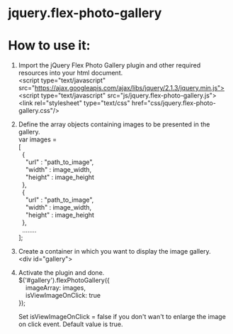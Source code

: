 # jquery.flex-photo-gallery

# How to use it:
1. Import the jQuery Flex Photo Gallery plugin and other required resources into your html document.<br/>
	&lt;script type="text/javascript" src="https://ajax.googleapis.com/ajax/libs/jquery/2.1.3/jquery.min.js"></script>
    <br/>
    &lt;script type="text/javascript" src="js/jquery.flex-photo-gallery.js"></script>
    <br/>
    &lt;link rel="stylesheet" type="text/css" href="css/jquery.flex-photo-gallery.css"/>
    
2. Define the array objects containing images to be presented in the gallery.<br/>
    var images = <br/>
	[<br/>
      &nbsp;&nbsp;{<br/>
        &nbsp;&nbsp;&nbsp;&nbsp;"url" : "path_to_image",<br/>
        &nbsp;&nbsp;&nbsp;&nbsp;"width" : image_width,<br/>
        &nbsp;&nbsp;&nbsp;&nbsp;"height" : image_height<br/>
      &nbsp;&nbsp;},<br/>
      &nbsp;&nbsp;{<br/>
        &nbsp;&nbsp;&nbsp;&nbsp;"url" : "path_to_image",<br/>
        &nbsp;&nbsp;&nbsp;&nbsp;"width" : image_width,<br/>
        &nbsp;&nbsp;&nbsp;&nbsp;"height" : image_height<br/>
      &nbsp;&nbsp;},<br/>
      &nbsp;&nbsp;........<br/>
    ];
    
3. Create a container in which you want to display the image gallery.<br/>
    &lt;div id="gallery"></div>
  
4. Activate the plugin and done.<br/>
    $('#gallery').flexPhotoGallery({<br/>
        &nbsp;&nbsp;&nbsp;&nbsp;imageArray: images,<br/>
        &nbsp;&nbsp;&nbsp;&nbsp;isViewImageOnClick: true<br/>
    });
    
    Set isViewImageOnClick = false if you don't wan't to enlarge the image on click event. Default value is true.  
 
